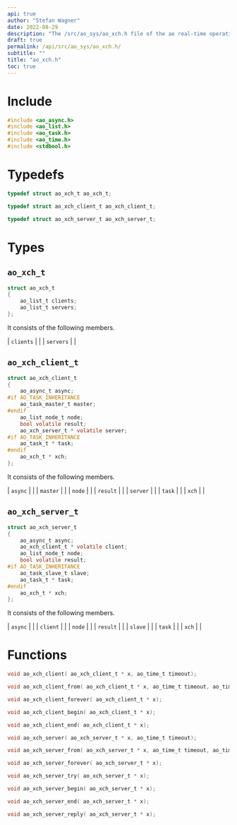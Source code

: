 ```yaml
---
api: true
author: "Stefan Wagner"
date: 2022-08-29
description: "The /src/ao_sys/ao_xch.h file of the ao real-time operating system."
draft: true
permalink: /api/src/ao_sys/ao_xch.h/
subtitle: ""
title: "ao_xch.h"
toc: true
---
```


# Include

```c
#include <ao_async.h>
#include <ao_list.h>
#include <ao_task.h>
#include <ao_time.h>
#include <stdbool.h>
```

# Typedefs

```c
typedef struct ao_xch_t ao_xch_t;
```

```c
typedef struct ao_xch_client_t ao_xch_client_t;
```

```c
typedef struct ao_xch_server_t ao_xch_server_t;
```

# Types

## `ao_xch_t`

```c
struct ao_xch_t
{
    ao_list_t clients;
    ao_list_t servers;
};
```

It consists of the following members.

| `clients` | |
| `servers` | |

## `ao_xch_client_t`

```c
struct ao_xch_client_t
{
    ao_async_t async;
#if AO_TASK_INHERITANCE
    ao_task_master_t master;
#endif
    ao_list_node_t node;
    bool volatile result;
    ao_xch_server_t * volatile server;
#if AO_TASK_INHERITANCE
    ao_task_t * task;
#endif
    ao_xch_t * xch;
};
```

It consists of the following members.

| `async` | |
| `master` | |
| `node` | |
| `result` | |
| `server` | |
| `task` | |
| `xch` | |

## `ao_xch_server_t`

```c
struct ao_xch_server_t
{
    ao_async_t async;
    ao_xch_client_t * volatile client;
    ao_list_node_t node;
    bool volatile result;
#if AO_TASK_INHERITANCE
    ao_task_slave_t slave;
    ao_task_t * task;
#endif
    ao_xch_t * xch;
};
```

It consists of the following members.

| `async` | |
| `client` | |
| `node` | |
| `result` | |
| `slave` | |
| `task` | |
| `xch` | |

# Functions

```c
void ao_xch_client( ao_xch_client_t * x, ao_time_t timeout);
```

```c
void ao_xch_client_from( ao_xch_client_t * x, ao_time_t timeout, ao_time_t beginning);
```

```c
void ao_xch_client_forever( ao_xch_client_t * x);
```

```c
void ao_xch_client_begin( ao_xch_client_t * x);
```

```c
void ao_xch_client_end( ao_xch_client_t * x);
```

```c
void ao_xch_server( ao_xch_server_t * x, ao_time_t timeout);
```

```c
void ao_xch_server_from( ao_xch_server_t * x, ao_time_t timeout, ao_time_t beginning);
```

```c
void ao_xch_server_forever( ao_xch_server_t * x);
```

```c
void ao_xch_server_try( ao_xch_server_t * x);
```

```c
void ao_xch_server_begin( ao_xch_server_t * x);
```

```c
void ao_xch_server_end( ao_xch_server_t * x);
```

```c
void ao_xch_server_reply( ao_xch_server_t * x);
```

